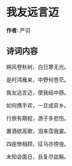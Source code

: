 # 我友远言迈

**作者**: 严羽

## 诗词内容

朔风卷秋树，白日寒无光。

是时鸿雁来，中野何苍茫。

我友远言迈，使我结中肠。

如何携手欢，一旦成异乡。

行旅有期程，游子多悲伤。

置酒欲高歌，泪来霑我裳。

四座惨相顾，征马亦徬徨。

未知会面日，且复尽兹觞。

